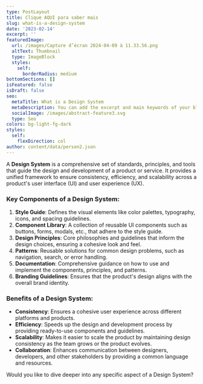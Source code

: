 ```yaml
---
type: PostLayout
title: Clique AQUI para saber mais
slug: what-is-a-design-system
date: '2023-02-14'
excerpt: ''
featuredImage:
  url: /images/Capture d’écran 2024-04-09 à 11.33.56.png
  altText: Thumbnail
  type: ImageBlock
  styles:
    self:
      borderRadius: medium
bottomSections: []
isFeatured: false
isDraft: false
seo:
  metaTitle: What is a Design System
  metaDescription: You can add the excerpt and main keywords of your blog post here.
  socialImage: /images/abstract-feature3.svg
  type: Seo
colors: bg-light-fg-dark
styles:
  self:
    flexDirection: col
author: content/data/person2.json
---
```


A **Design System** is a comprehensive set of standards, principles, and tools that guide the design and development of a product or service. It provides a unified framework to ensure consistency, efficiency, and scalability across a product's user interface (UI) and user experience (UX).

### Key Components of a Design System:

1. **Style Guide**: Defines the visual elements like color palettes, typography, icons, and spacing guidelines.
2. **Component Library**: A collection of reusable UI components such as buttons, forms, modals, etc., that adhere to the style guide.
3. **Design Principles**: Core philosophies and guidelines that inform the design choices, ensuring a cohesive look and feel.
4. **Patterns**: Reusable solutions for common design problems, such as navigation, search, or error handling.
5. **Documentation**: Comprehensive guidance on how to use and implement the components, principles, and patterns.
6. **Branding Guidelines**: Ensures that the product's design aligns with the overall brand identity.

### Benefits of a Design System:

- **Consistency**: Ensures a cohesive user experience across different platforms and products.
- **Efficiency**: Speeds up the design and development process by providing ready-to-use components and guidelines.
- **Scalability**: Makes it easier to scale the product by maintaining design consistency as the team grows or the product evolves.
- **Collaboration**: Enhances communication between designers, developers, and other stakeholders by providing a common language and resources.

Would you like to dive deeper into any specific aspect of a Design System?
